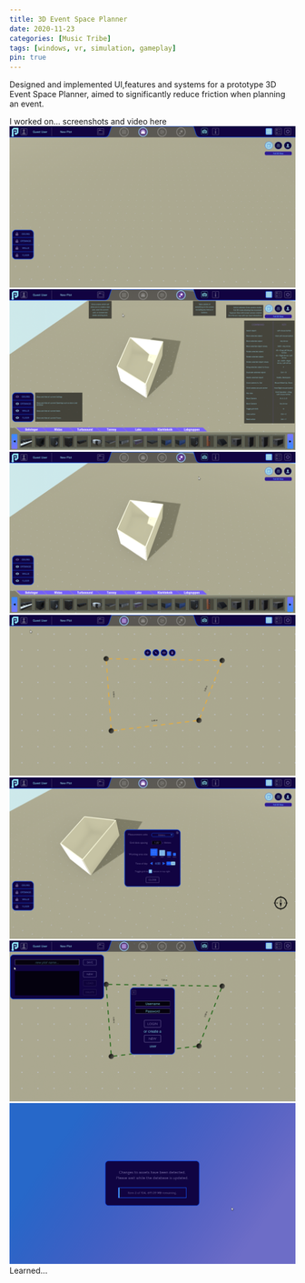 ```yaml
---
title: 3D Event Space Planner
date: 2020-11-23
categories: [Music Tribe]
tags: [windows, vr, simulation, gameplay]
pin: true
---
```


Designed and implemented UI,features and systems for a prototype 3D Event Space Planner, aimed to significantly reduce friction
when planning an event.

I worked on...
screenshots and video here
![Main Screen](/assets/images/musicTribe/main_screen.PNG "Main Screen")
![Help Overlay](/assets/images/musicTribe/help_overlay.PNG "Help Overlay")
![Catalogue Menu](/assets/images/musicTribe/catalogue_menu.PNG "Catalogue Menu")
![Editing a Wall](/assets/images/musicTribe/editing_wall.PNG "Editing a Wall")
![Settings Menu](/assets/images/musicTribe/settings_menu.PNG "Settings Menu")
![User Menu & Save Menu](/assets/images/musicTribe/user_save_menu.PNG "User Menu & Save Menu")
![Loading Screen](/assets/images/musicTribe/loading_screen.png "Loading Screen")
Learned...

